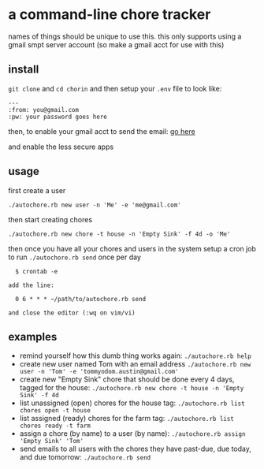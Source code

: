 # a command-line chore tracker

names of things should be unique to use this. this only supports using a gmail smpt server account (so make a gmail acct for use with this)

## install

`git clone` and `cd chorin` and then setup your `.env` file to look like:

```
---
:from: you@gmail.com
:pw: your password goes here
```
then, to enable your gmail acct to send the email:
[go here](https://myaccount.google.com/lesssecureapps)

and enable the less secure apps

## usage

first create a user

`./autochore.rb new user -n 'Me' -e 'me@gmail.com'`

then start creating chores

`./autochore.rb new chore -t house -n 'Empty Sink' -f 4d -o 'Me'`

then once you have all your chores and users in the system setup a cron job to run `./autochore.rb send` once per day

```
  $ crontab -e

add the line:
  
  0 6 * * * ~/path/to/autochore.rb send

and close the editor (:wq on vim/vi)
```

## examples

- remind yourself how this dumb thing works again: `./autochore.rb help`
- create new user named Tom with an email address `./autochore.rb new user -n 'Tom' -e 'tommyodom.austin@gmail.com'`
- create new "Empty Sink" chore that should be done every 4 days, tagged for the house: `./autochore.rb new chore -t house -n 'Empty Sink' -f 4d`
- list unassigned (open) chores for the house tag: `./autochore.rb list chores open -t house`
- list assigned (ready) chores for the farm tag: `./autochore.rb list chores ready -t farm`
- assign a chore (by name) to a user (by name): `./autochore.rb assign 'Empty Sink' 'Tom'`
- send emails to all users with the chores they have past-due, due today, and due tomorrow: `./autochore.rb send`


